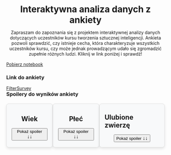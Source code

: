 <header style="margin-bottom: 1rem">
    <h1 style="margin-bottom: 0">Interaktywna analiza danych z ankiety</h1>
    <p>Zapraszam do zapoznania się z projektem interaktywnej analizy danych
    dotyczących uczestników kursu tworzenia sztucznej inteligencji. Ankieta pozwoli sprawdzić, czy istnieje cecha, która charakteryzuje wszystkich uczestników kursu, czy może jednak prowadzącym udało się zgromadzić zupełnie różnych ludzi.
    Kliknij w link poniżej i sprawdź!</p>
</header>

<a href="app.py" style="margin-bottom: 2rem" class="md-button md-button--primary">Pobierz notebook</a>

<h3>Link do ankiety</h3>
<a href="https://filtersurveyapp.streamlit.app/" style="margin-bottom: 2rem" class="md-button md-button--primary" target='_blank'>FilterSurvey</a>

<h3 style="margin-top: 0; margin-bottom: 0">Spoilery do wyników ankiety</h3>
<div style="display: flex">
    <div style="
            background-color: #f8f9fa;
            display: flex;
            flex-direction: column;
            justify-content: center;
            align-items: center;
            border: 1px solid #ddd;
            border-radius: 8px;
            padding: 0 16px 16px 16px;
            box-shadow: 0 4px 8px rgba(0, 0, 0, 0.1);
            max-width: 300px;
            margin: 20px auto;">
        <h2>Wiek</h2>
        <button id="show-button-age" class="md-button md-button--primary" onclick="toggleVisibilityAge()">Pokaż spoiler <span style="font-size: 1rem; font-weight: bold">↓↓</span></button>
        <button id="hide-button-age" class="md-button md-button--primary" style="display: none;" onclick="toggleVisibilityAge()">Ukryj spoiler</button>
        <div id="hidden-text-age" style="display: none; margin-top: 10px;">
            <p>Najstarsza osoba ma powyżej 65 lat!</p>
        </div>
    </div>
    <div style="
                background-color: #f8f9fa;
                display: flex;
                flex-direction: column;
                justify-content: center;
                align-items: center;
                border: 1px solid #ddd;
                border-radius: 8px;
                padding: 0 16px 16px 16px;
                box-shadow: 0 4px 8px rgba(0, 0, 0, 0.1);
                max-width: 300px;
                margin: 20px auto;">
        <h2>Płeć</h2>
        <button id="show-button-gender" class="md-button md-button--primary" onclick="toggleVisibilityGender()">Pokaż spoiler <span style="font-size: 1rem; font-weight: bold">↓↓</span></button>
        <button id="hide-button-gender" class="md-button md-button--primary" style="display: none;" onclick="toggleVisibilityGender()">Ukryj spoiler</button>
        <div id="hidden-text-gender" style="display: none; margin-top: 10px;">
            <p>Kobiety stanowią zaledwie ok. 23% ankietowanych!</p>
        </div>
    </div>
    <div style="
                background-color: #f8f9fa;
                display: flex;
                flex-direction: column;
                justify-content: center;
                align-items: center;
                border: 1px solid #ddd;
                border-radius: 8px;
                padding: 0 16px 16px 16px;
                box-shadow: 0 4px 8px rgba(0, 0, 0, 0.1);
                max-width: 300px;
                margin: 20px auto;">
        <h2>Ulubione zwierzę</h2>
        <button id="show-button-animal" class="md-button md-button--primary" onclick="toggleVisibilityAnimal()">Pokaż spoiler <span style="font-size: 1rem; font-weight: bold">↓↓</span></button>
        <button id="hide-button-animal" class="md-button md-button--primary" style="display: none;" onclick="toggleVisibilityAnimal()">Ukryj spoiler</button>
        <div id="hidden-text-animal" style="display: none; margin-top: 10px;">
            <p>Zdecydowanie psy!</p>
        </div>
    </div>
</div>
<script>
function toggleVisibilityAge() {

    var hiddenTextAge = document.getElementById("hidden-text-age");
    var showButtonAge = document.getElementById("show-button-age");
    var hideButtonAge = document.getElementById("hide-button-age");

    if (hiddenTextAge.style.display === "none") {
        hiddenTextAge.style.display = "block";
        showButtonAge.style.display = "none";
        hideButtonAge.style.display = "inline";
    } else {
        hiddenTextAge.style.display = "none";
        showButtonAge.style.display = "inline";
        hideButtonAge.style.display = "none";
    }
}
function toggleVisibilityGender() {

    var hiddenTextGender = document.getElementById("hidden-text-gender");
    var showButtonGender = document.getElementById("show-button-gender");
    var hideButtonGender = document.getElementById("hide-button-gender");

    if (hiddenTextGender.style.display === "none") {
        hiddenTextGender.style.display = "block";
        showButtonGender.style.display = "none";
        hideButtonGender.style.display = "inline";
    } else {
        hiddenTextGender.style.display = "none";
        showButtonGender.style.display = "inline";
        hideButtonGender.style.display = "none";
    }
}
function toggleVisibilityAnimal() {

    var hiddenTextAnimal = document.getElementById("hidden-text-animal");
    var showButtonAnimal = document.getElementById("show-button-animal");
    var hideButtonAnimal = document.getElementById("hide-button-animal");

    if (hiddenTextAnimal.style.display === "none") {
        hiddenTextAnimal.style.display = "block";
        showButtonAnimal.style.display = "none";
        hideButtonAnimal.style.display = "inline";
    } else {
        hiddenTextAnimal.style.display = "none";
        showButtonAnimal.style.display = "inline";
        hideButtonAnimal.style.display = "none";
    }
}
</script>



